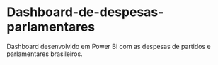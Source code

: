 # Dashboard-de-despesas-parlamentares
Dashboard desenvolvido em Power Bi com as despesas de partidos e parlamentares brasileiros.
